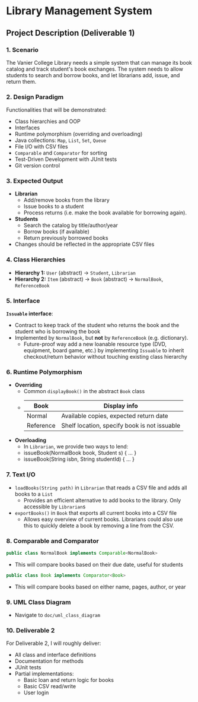 # Library Management System

## Project Description (Deliverable 1)

### 1. Scenario
The Vanier College Library needs a simple system that can manage its book catalog and track student's book exchanges. The system needs to allow students to search and borrow books, and let librarians add, issue, and return them.

### 2. Design Paradigm
Functionalities that will be demonstrated:
- Class hierarchies and OOP
- Interfaces
- Runtime polymorphism (overriding and overloading)
- Java collections: `Map`, `List`, `Set`, `Queue`
- File I/O with CSV files
- `Comparable` and `Comparator` for sorting
- Test-Driven Development with JUnit tests
- Git version control

### 3. Expected Output
- **Librarian** 
  - Add/remove books from the library
  - Issue books to a student
  - Process returns (i.e. make the book available for borrowing again).
- **Students** 
  - Search the catalog by title/author/year
  - Borrow books (if available)
  - Return previously borrowed books
- Changes should be reflected in the appropriate CSV files

### 4. Class Hierarchies
- **Hierarchy 1:** `User` (abstract) → `Student`, `Librarian`
- **Hierarchy 2:** `Item` (abstract) → `Book` (abstract) → `NormalBook`, `ReferenceBook`

### 5. Interface
**`Issuable` interface**:
- Contract to keep track of the student who returns the book and the student who is borrowing the book
- Implemented by `NormalBook`, but **not** by `ReferenceBook` (e.g. dictionary).
  - Future-proof way add a new loanable resource type (DVD, equipment, board game, etc.) by implementing `Issuable` to inherit checkout/return behavior without touching existing class hierarchy

### 6. Runtime Polymorphism
- **Overriding**
  - Common `displayBook()` in the abstract `Book` class
  - | Book      | Display info                                 |
    |-----------|----------------------------------------------|
    | Normal    | Available copies, expected return date       |
    | Reference | Shelf location, specify book is not issuable |
- **Overloading**
  - In `Librarian`, we provide two ways to lend:
  - issueBook(NormalBook book, Student s) { ... }
  - issueBook(String isbn, String studentId) { ... }

### 7. Text I/O
- `loadBooks(String path)` in `Librarian` that reads a CSV file and adds all books to a `List`
  - Provides an efficient alternative to add books to the library. Only accessible by `Librarian`s
- `exportBooks()` in `Book` that exports all current books into a CSV file
  - Allows easy overview of current books. Librarians could also use this to quickly delete a book by removing a line from the CSV. 

### 8. Comparable and Comparator
``` java
public class NormalBook implements Comparable<NormalBook>
```
- This will compare books based on their due date, useful for students

``` java
public class Book implements Comparator<Book>
```
- This will compare books based on either name, pages, author, or year 

### 9. UML Class Diagram
- Navigate to `doc/uml_class_diagram`

### 10. Deliverable 2
For Deliverable 2, I will roughly deliver:
- All class and interface definitions
- Documentation for methods
- JUnit tests
- Partial implementations:
  - Basic loan and return logic for books
  - Basic CSV read/write
  - User login
